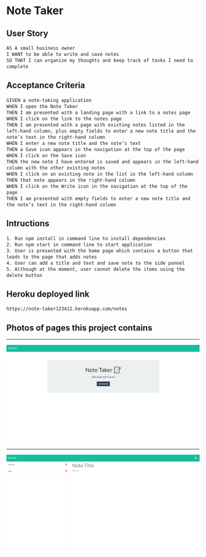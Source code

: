 # Note Taker 
## User Story

```
AS A small business owner
I WANT to be able to write and save notes
SO THAT I can organize my thoughts and keep track of tasks I need to complete
```

## Acceptance Criteria

```
GIVEN a note-taking application
WHEN I open the Note Taker
THEN I am presented with a landing page with a link to a notes page
WHEN I click on the link to the notes page
THEN I am presented with a page with existing notes listed in the left-hand column, plus empty fields to enter a new note title and the note’s text in the right-hand column
WHEN I enter a new note title and the note’s text
THEN a Save icon appears in the navigation at the top of the page
WHEN I click on the Save icon
THEN the new note I have entered is saved and appears in the left-hand column with the other existing notes
WHEN I click on an existing note in the list in the left-hand column
THEN that note appears in the right-hand column
WHEN I click on the Write icon in the navigation at the top of the page
THEN I am presented with empty fields to enter a new note title and the note’s text in the right-hand column
```

## Intructions

```
1. Run npm install in command line to install dependencies
2. Run npm start in command line to start application
3. User is presented with the home page which contains a button that leads to the page that adds notes
4. User can add a title and text and save note to the side pannel
5. Although at the moment, user cannot delete the items using the delete button
```

## Heroku deployed link

```
https://note-taker123412.herokuapp.com/notes
```

## Photos of pages this project contains
-----
![readmescreenshot](./assets/Screenshot_1.png)

-----
![readmescreenshot2](./assets/Screenshot_2.png)